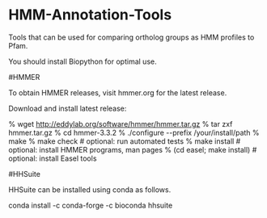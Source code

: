 # HMM-Annotation-Tools
Tools that can be used for comparing ortholog groups as HMM profiles to Pfam.


You should install Biopython for optimal use. 



#HMMER 

To obtain HMMER releases, visit hmmer.org for the latest release.

Download and install latest release: 

   % wget http://eddylab.org/software/hmmer/hmmer.tar.gz
   % tar zxf hmmer.tar.gz
   % cd hmmer-3.3.2
   % ./configure --prefix /your/install/path
   % make
   % make check                 # optional: run automated tests
   % make install               # optional: install HMMER programs, man pages
   % (cd easel; make install)   # optional: install Easel tools



#HHSuite

HHSuite can be installed using conda as follows.

conda install -c conda-forge -c bioconda hhsuite 


